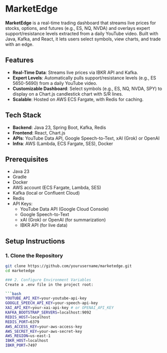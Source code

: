 # MarketEdge

**MarketEdge** is a real-time trading dashboard that streams live prices for stocks, options, and futures (e.g., ES, NQ, NVDA) and overlays expert support/resistance levels extracted from a daily YouTube video. Built with Java, Kafka, and React, it lets users select symbols, view charts, and trade with an edge.

## Features
- **Real-Time Data**: Streams live prices via IBKR API and Kafka.
- **Expert Levels**: Automatically pulls support/resistance levels (e.g., ES 5650-5690) from a daily YouTube video.
- **Customizable Dashboard**: Select symbols (e.g., ES, NQ, NVDA, SPY) to display on a Chart.js candlestick chart with S/R lines.
- **Scalable**: Hosted on AWS ECS Fargate, with Redis for caching.

## Tech Stack
- **Backend**: Java 23, Spring Boot, Kafka, Redis
- **Frontend**: React, Chart.js
- **APIs**: YouTube Data API, Google Speech-to-Text, xAI (Grok) or OpenAI
- **Infra**: AWS (Lambda, ECS Fargate, SES), Docker

## Prerequisites
- Java 23
- Gradle
- Docker
- AWS account (ECS Fargate, Lambda, SES)
- Kafka (local or Confluent Cloud)
- Redis
- API Keys:
  - YouTube Data API (Google Cloud Console)
  - Google Speech-to-Text
  - xAI (Grok) or OpenAI (for summarization)
  - IBKR API (for live data)

## Setup Instructions

### 1. Clone the Repository
```bash
git clone https://github.com/yourusername/marketedge.git
cd marketedge

### 2. Configure Environment Variables
Create a .env file in the project root:

```bash
YOUTUBE_API_KEY=your-youtube-api-key
GOOGLE_SPEECH_API_KEY=your-speech-api-key
XAI_API_KEY=your-xai-api-key # or OPENAI_API_KEY
KAFKA_BOOTSTRAP_SERVERS=localhost:9092
REDIS_HOST=localhost
REDIS_PORT=6379
AWS_ACCESS_KEY=your-aws-access-key
AWS_SECRET_KEY=your-aws-secret-key
AWS_REGION=us-east-1
IBKR_HOST=localhost
IBKR_PORT=7497